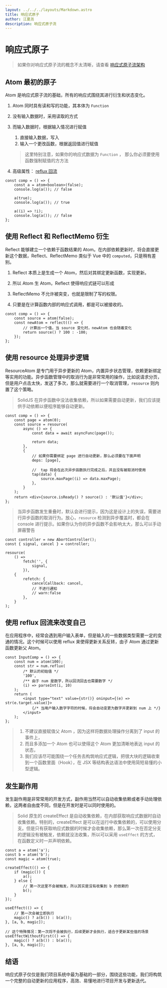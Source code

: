 ```yaml
---
layout: ../../../layouts/Markdown.astro
title: 响应式原子
author: 江夏尧
description: 响应式原子流
---
```


# 响应式原子

> 如果你对响应式原子流的概念不太清晰，请查看 [响应式原子流架构](../1_concept.md)

## Atom 最初的原子

Atom 是响应式原子流的基础，所有的响应式围绕其进行衍生和状态变化。

1. Atom 同时具有读和写的功能，其本体为 `Function`
2. 没有输入数据时，采用读取的方式
3. 而输入数据时，根据输入情况进行赋值

    1. 直接输入数据，写入
    2. 输入一个更改函数，根据返回值进行赋值

    > 这里特别注意，如果你的响应式数据为 `Function` ， 那么你必须要使用函数强制赋值的方方法

4. 高级属性： [reflux 回流](#使用-reflux-回流来改变自己)

```tsx
const comp = () => {
    const a = atom<boolean>(false);
    console.log(a()); // false

    a(true);
    console.log(a()); // true

    a((i) => !i);
    console.log(a()); // false
};
```

## 使用 Reflect 和 ReflectMemo 衍生

Reflect 能够建立一个依赖于函数结果的 Atom。在内部依赖更新时，将会直接更新这个数据，Reflect、ReflectMemo 类似于 Vue 中的 `computed`，只是稍有差别。

1. Reflect 本质上是生成一个 Atom，然后对其绑定更新函数，实现更新。

2. 所以 Atom 生 Atom，Reflect 使得响应式链可以形成

3. ReflectMemo 不允许被突变，也就是限制了写的权限。

4. 只要是在计算函数内部的响应式调用，都是可以被接收的。

```tsx
const comp = () => {
    const source = atom(false);
    const newAtom = reflect(() => {
        // 计算出一个值，当 source 变化时，newAtom 也会随着变化
        return source() ? 100 : -100;
    });
};
```

## 使用 resource 处理异步逻辑

ResourceAtom 是专门用于异步更新的 Atom，内置异步状态管理，依赖更新绑定等实用的功能。异步函数管理中的取消行为是非常常用的操作，比如说请求分页，但是用户点击太快，发送了多次，那么就需要进行一个取消管理，`resource` 则内置了这个策略。

> SolidJS 在异步函数中没法收集依赖，所以如果需要自动更新，我们应该提供手动依赖以便程序能够自动更新。

```tsx
const comp = () => {
    const page = atom(0);
    const source = resource(
        async () => {
            const data = await asyncFunc(page());

            return data;
        },
        {
            // 如果你需要绑定 page 进行自动更新，那么必须要在下面声明
            deps: [page],

            //  tap 将会在此次异步函数执行完成之后，并且没有被取消时使用
            tap(data) {
                source.maxPage((i) => data.maxPage);
            },
        }
    );
    return <div>{source.isReady() ? source() : '默认值'}</div>;
};
```

> 当异步函数发生重叠时，默认会进行提示，因为这是设计上的失误，需要进行异步函数的取消行为。放心，`resource` 检测到异步覆盖时，都会在 console 进行提示。如果你认为你的异步函数不会影响太大，那么可以手动屏蔽警告

```tsx
const controller = new AbortController();
const { signal, cancel } = controller;

resource(
    () =>
        fetch('', {
            signal,
        }),
    {
        refetch: {
            cancelCallback: cancel,
            // 不进行通知
            // warn:false
        },
    }
);
```

## 使用 reflux 回流来改变自己

在应用程序中，经常会遇到用户输入表单，但是输入的一些数据类型需要一定的变通的情况。这个时候可以使用 reflux 来使得更新关系反转，由子 Atom 通过更新函数更新父 Atom。

```tsx
const InputComp = () => {
    const num = atom(100);
    const str = num.reflux(
        /* 默认的初始值 */
        '100',
        /** 由于 num 是数字，所以回流回去也需要数字 */
        (i) => parseInt(i, 10)
    );
    return (
        <input type="text" value={str()} oninput={(e) => str(e.target.value)}>
            {/* 当用户输入数字字符的时候，将会自动变更为数字并更新到 num 上 */}
        </input>
    );
};
```

> 1. 不建议直接赋值父 Atom ，因为这样将数据处理操作分离到了 input 的事件上，
> 2. 而且多添加一个 Atom 也可以使得这个 Atom 更加清晰地表达 input 的状态，
> 3. 我们应该尽可能围绕一个任务去构筑响应式逻辑，把很大块的逻辑收束到一个函数里面（Hook），在 JSX 等结构表达语法中使用简短易懂的小型逻辑。

## 发生副作用

发生副作用是非常常用的开发方式，副作用当然可以自动收集依赖或者手动处理依赖，这两者自由度不同，但是在开发时是可以同时使用的。

> Solid 原生的 createEffect 是自动收集依赖，在内部获取响应式数据时自动收集依赖。特别的，createEffect 是可以在运行中收集依赖的，可以使用分支。但是只有获取响应式数据的时候才会收集依赖，那么第一次在否定分支的逻辑没有被触发，依赖就没法收集，所以可以采用 `useEffect` 的方式，在函数定义时一并声明依赖。

```tsx
const a = atom('a');
const b = atom('b');
const magic = atom(true);

createEffect(() => {
    if (magic()) {
        a();
    } else {
        // 第一次这里不会被触发，所以其实是没有收集到 b 的依赖的
        b();
    }
});

useEffect(() => {
    // 第一次会被立即执行
    magic() ? a(b()) : b(a());
}, [a, b, magic]);

// 这个特殊情况：第一次将不会被执行，后续更新才会执行，适合于更新某些值的场景
useEffectWithoutFirst(() => {
    magic() ? a(b()) : b(a());
}, [a, b, magic]);
```

## 结语

响应式原子仅仅是我们项目系统中最为基础的一部分，围绕这些功能，我们将构筑一个完整的自动更新的应用程序，高效、易懂地进行项目开发与更新迭代。
